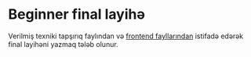 # Beginner final layihə

Verilmiş texniki tapşırıq faylından və [frontend fayllarından](./_frontend) istifadə edərək final layihəni yazmaq tələb olunur.
